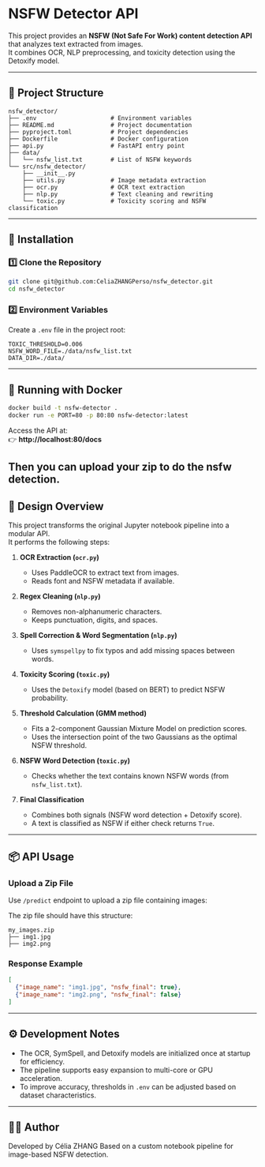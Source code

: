 # NSFW Detector API

This project provides an **NSFW (Not Safe For Work) content detection API** that analyzes text extracted from images.  
It combines OCR, NLP preprocessing, and toxicity detection using the Detoxify model.

---

## 🧩 Project Structure

```
nsfw_detector/
├── .env                     # Environment variables
├── README.md                # Project documentation
├── pyproject.toml           # Project dependencies
├── Dockerfile               # Docker configuration
├── api.py                   # FastAPI entry point
├── data/       
│   └── nsfw_list.txt        # List of NSFW keywords
└── src/nsfw_detector/
    ├── __init__.py
    ├── utils.py             # Image metadata extraction
    ├── ocr.py               # OCR text extraction
    ├── nlp.py               # Text cleaning and rewriting
    └── toxic.py             # Toxicity scoring and NSFW classification
```

---

## 🚀 Installation

### 1️⃣ Clone the Repository

```bash
git clone git@github.com:CeliaZHANGPerso/nsfw_detector.git
cd nsfw_detector
```

### 2️⃣ Environment Variables

Create a `.env` file in the project root:

```
TOXIC_THRESHOLD=0.006
NSFW_WORD_FILE=./data/nsfw_list.txt
DATA_DIR=./data/
```

---

## 🐳 Running with Docker

```bash
docker build -t nsfw-detector .
docker run -e PORT=80 -p 80:80 nsfw-detector:latest
```

Access the API at:  
👉 **http://localhost:80/docs**

Then you can upload your zip to do the nsfw detection.
---

## 🧠 Design Overview

This project transforms the original Jupyter notebook pipeline into a modular API.  
It performs the following steps:

1. **OCR Extraction (`ocr.py`)**
   - Uses PaddleOCR to extract text from images.
   - Reads font and NSFW metadata if available.

2. **Regex Cleaning (`nlp.py`)**
   - Removes non-alphanumeric characters.
   - Keeps punctuation, digits, and spaces.

3. **Spell Correction & Word Segmentation (`nlp.py`)**
   - Uses `symspellpy` to fix typos and add missing spaces between words.

4. **Toxicity Scoring (`toxic.py`)**
   - Uses the `Detoxify` model (based on BERT) to predict NSFW probability.

5. **Threshold Calculation (GMM method)**
   - Fits a 2-component Gaussian Mixture Model on prediction scores.
   - Uses the intersection point of the two Gaussians as the optimal NSFW threshold.

6. **NSFW Word Detection (`toxic.py`)**
   - Checks whether the text contains known NSFW words (from `nsfw_list.txt`).

7. **Final Classification**
   - Combines both signals (NSFW word detection + Detoxify score).
   - A text is classified as NSFW if either check returns `True`.

---

## 📦 API Usage

### Upload a Zip File

Use `/predict` endpoint to upload a zip file containing images:

The zip file should have this structure:

```
my_images.zip
├── img1.jpg
├── img2.png
```

### Response Example

```json
[
  {"image_name": "img1.jpg", "nsfw_final": true},
  {"image_name": "img2.png", "nsfw_final": false}
]
```

---

## ⚙️ Development Notes

- The OCR, SymSpell, and Detoxify models are initialized once at startup for efficiency.
- The pipeline supports easy expansion to multi-core or GPU acceleration.
- To improve accuracy, thresholds in `.env` can be adjusted based on dataset characteristics.

---

## 🧑‍💻 Author

Developed by Célia ZHANG
Based on a custom notebook pipeline for image-based NSFW detection.